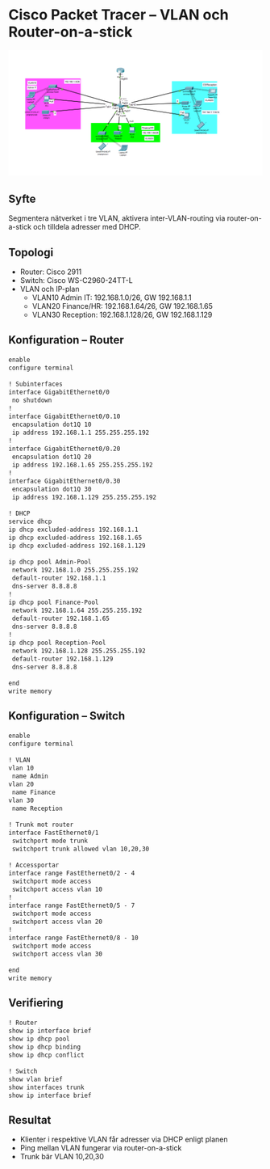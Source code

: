 # Cisco Packet Tracer – VLAN och Router-on-a-stick

![Topologi](./topologi.png)

## Syfte
Segmentera nätverket i tre VLAN, aktivera inter-VLAN-routing via router-on-a-stick och tilldela adresser med DHCP.

## Topologi
- Router: Cisco 2911
- Switch: Cisco WS-C2960-24TT-L
- VLAN och IP-plan
  - VLAN10 Admin IT: 192.168.1.0/26, GW 192.168.1.1
  - VLAN20 Finance/HR: 192.168.1.64/26, GW 192.168.1.65
  - VLAN30 Reception: 192.168.1.128/26, GW 192.168.1.129

## Konfiguration – Router
```shell
enable
configure terminal

! Subinterfaces
interface GigabitEthernet0/0
 no shutdown
!
interface GigabitEthernet0/0.10
 encapsulation dot1Q 10
 ip address 192.168.1.1 255.255.255.192
!
interface GigabitEthernet0/0.20
 encapsulation dot1Q 20
 ip address 192.168.1.65 255.255.255.192
!
interface GigabitEthernet0/0.30
 encapsulation dot1Q 30
 ip address 192.168.1.129 255.255.255.192

! DHCP
service dhcp
ip dhcp excluded-address 192.168.1.1
ip dhcp excluded-address 192.168.1.65
ip dhcp excluded-address 192.168.1.129

ip dhcp pool Admin-Pool
 network 192.168.1.0 255.255.255.192
 default-router 192.168.1.1
 dns-server 8.8.8.8
!
ip dhcp pool Finance-Pool
 network 192.168.1.64 255.255.255.192
 default-router 192.168.1.65
 dns-server 8.8.8.8
!
ip dhcp pool Reception-Pool
 network 192.168.1.128 255.255.255.192
 default-router 192.168.1.129
 dns-server 8.8.8.8

end
write memory
```

## Konfiguration – Switch
```shell
enable
configure terminal

! VLAN
vlan 10
 name Admin
vlan 20
 name Finance
vlan 30
 name Reception

! Trunk mot router
interface FastEthernet0/1
 switchport mode trunk
 switchport trunk allowed vlan 10,20,30

! Accessportar
interface range FastEthernet0/2 - 4
 switchport mode access
 switchport access vlan 10
!
interface range FastEthernet0/5 - 7
 switchport mode access
 switchport access vlan 20
!
interface range FastEthernet0/8 - 10
 switchport mode access
 switchport access vlan 30

end
write memory
```

## Verifiering
```shell
! Router
show ip interface brief
show ip dhcp pool
show ip dhcp binding
show ip dhcp conflict

! Switch
show vlan brief
show interfaces trunk
show ip interface brief
```

## Resultat
- Klienter i respektive VLAN får adresser via DHCP enligt planen
- Ping mellan VLAN fungerar via router-on-a-stick
- Trunk bär VLAN 10,20,30